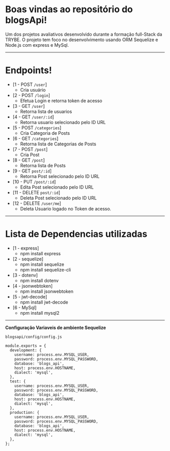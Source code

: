 
# Boas vindas ao repositório do blogsApi!

Um dos projetos avaliativos desenvolvido durante a formação full-Stack da TRYBE. O projeto tem foco no desenvolvimento usando ORM Sequelize e Node.js com express
e MySql.

---
# Endpoints!

- [1 - POST `/user`]
   - Cria usuário
- [2 - POST `/login`]
   - Efetua Login e retorna token de acesso
- [3 - GET `/user`]
   - Retorna lista de usuarios
- [4 - GET `/user/:id`]
   - Retorna usuario selecionado pelo ID URL
- [5 - POST `/categories`]
   - Cria Categoria de Posts
- [6 - GET `/categories`]
   - Retorna lista de Categorias de Posts
- [7 - POST `/post`]
   - Cria Post
- [8 - GET `/post`]
   - Retorna lista de Posts
- [9 - GET `post/:id`]
   - Retorna Post selecionado pelo ID URL
- [10 - PUT `/post/:id`]
   - Edita Post selecionado pelo ID URL
- [11 - DELETE `post/:id`]
   - Deleta Post selecionado pelo ID URL
- [12 - DELETE `/user/me`]
   - Deleta Usuario logado no Token de acesso.
---

# Lista de Dependencias utilizadas

- [1 - express]
	- npm install express
- [2 - sequelize]
	- npm install sequelize
	- npm install sequelize-cli
- [3 - dotenv]
	- npm install dotenv
- [4 - jsonwebtoken]
	- npm install jsonwebtoken
- [5 - jwt-decode]
	- npm install jwt-decode
- [6 - MySql]
	- npm install mysql2
---

**Configuração Variaveis de ambiente Sequelize**

`blogsapi/config/config.js`

```
module.exports = {
  development: {
    username: process.env.MYSQL_USER,
    password: process.env.MYSQL_PASSWORD,
    database: 'blogs_api',
    host: process.env.HOSTNAME,
    dialect: 'mysql',
  },
  test: {
    username: process.env.MYSQL_USER,
    password: process.env.MYSQL_PASSWORD,
    database: 'blogs_api',
    host: process.env.HOSTNAME,
    dialect: 'mysql',
  },
  production: {
    username: process.env.MYSQL_USER,
    password: process.env.MYSQL_PASSWORD,
    database: 'blogs_api',
    host: process.env.HOSTNAME,
    dialect: 'mysql',
  },
};
```
